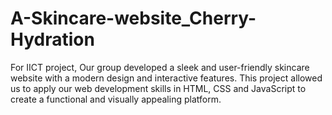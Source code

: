 # A-Skincare-website_Cherry-Hydration
For IICT project, Our group developed a sleek and user-friendly skincare website with a modern design and  interactive features. This project allowed us to apply our web development skills in HTML, CSS and JavaScript to create a functional and visually appealing platform.
